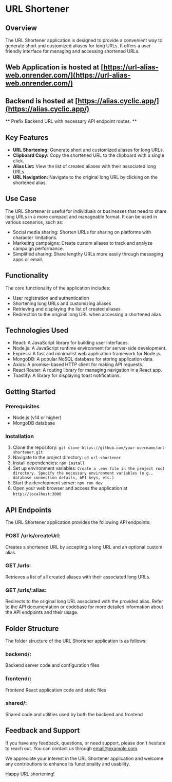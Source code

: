 # URL Shortener

## Overview

The URL Shortener application is designed to provide a convenient way to generate short and customized aliases for long URLs. It offers a user-friendly interface for managing and accessing shortened URLs.

## Web Application is hosted at [https://url-alias-web.onrender.com/](https://url-alias-web.onrender.com/)

## Backend is hosted at [https://alias.cyclic.app/](https://alias.cyclic.app/)

** Prefix Backend URL with necessary API endpoint routes. **

## Key Features

- **URL Shortening:** Generate short and customized aliases for long URLs.
- **Clipboard Copy:** Copy the shortened URL to the clipboard with a single click.
- **Alias List:** View the list of created aliases with their associated long URLs.
- **URL Navigation:** Navigate to the original long URL by clicking on the shortened alias.

## Use Case

The URL Shortener is useful for individuals or businesses that need to share long URLs in a more compact and manageable format. It can be used in various scenarios, such as:

- Social media sharing: Shorten URLs for sharing on platforms with character limitations.
- Marketing campaigns: Create custom aliases to track and analyze campaign performance.
- Simplified sharing: Share lengthy URLs more easily through messaging apps or email.

## Functionality

The core functionality of the application includes:

- User registration and authentication
- Shortening long URLs and customizing aliases
- Retrieving and displaying the list of created aliases
- Redirection to the original long URL when accessing a shortened alias

## Technologies Used

- React: A JavaScript library for building user interfaces.
- Node.js: A JavaScript runtime environment for server-side development.
- Express: A fast and minimalist web application framework for Node.js.
- MongoDB: A popular NoSQL database for storing application data.
- Axios: A promise-based HTTP client for making API requests.
- React Router: A routing library for managing navigation in a React app.
- Toastify: A library for displaying toast notifications.

## Getting Started

### Prerequisites

- Node.js (v14 or higher)
- MongoDB database

### Installation

1. Clone the repository: ```git clone https://github.com/your-username/url-shortener.git```
2. Navigate to the project directory: ```cd url-shortener```
3. Install dependencies: ```npm install```
4. Set up environment variables: ```Create a .env file in the project root directory.
Specify the necessary environment variables (e.g., database connection details, API keys, etc.) ```
5. Start the development server: ```npm run dev```
6. Open your web browser and access the application at ```http://localhost:3000```

## API Endpoints
The URL Shortener application provides the following API endpoints:

### POST /urls/createUrl: 
Creates a shortened URL by accepting a long URL and an optional custom alias.
### GET /urls: 
Retrieves a list of all created aliases with their associated long URLs.
### GET /urls/:alias: 
Redirects to the original long URL associated with the provided alias.
Refer to the API documentation or codebase for more detailed information about the API endpoints and their usage.

## Folder Structure
The folder structure of the URL Shortener application is as follows:

### backend/: 
Backend server code and configuration files
### frontend/: 
Frontend React application code and static files
### shared/: 
Shared code and utilities used by both the backend and frontend

## Feedback and Support
If you have any feedback, questions, or need support, please don't hesitate to reach out. You can contact us through email@example.com.

We appreciate your interest in the URL Shortener application and welcome any contributions to enhance its functionality and usability.

Happy URL shortening!
